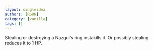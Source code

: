 ```yaml
---
layout: singleidea
authors: [RGRN]
category: [vanilla]
tags: []
---
```

Stealing or destroying a Nazgul's ring instakills it. Or possibly stealing reduces it to 1 HP.
